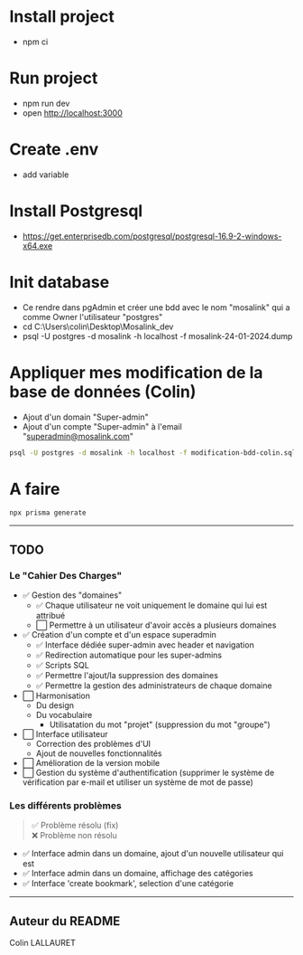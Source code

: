 # Install project

- npm ci

# Run project

- npm run dev
- open [http://localhost:3000](http://localhost:3000)

# Create .env

- add variable

# Install Postgresql

- https://get.enterprisedb.com/postgresql/postgresql-16.9-2-windows-x64.exe

# Init database

- Ce rendre dans pgAdmin et créer une bdd avec le nom "mosalink" qui a comme Owner l'utilisateur "postgres"
- cd C:\Users\colin\Desktop\Mosalink_dev
- psql -U postgres -d mosalink -h localhost -f mosalink-24-01-2024.dump

# Appliquer mes modification de la base de données (Colin)

- Ajout d'un domain "Super-admin"
- Ajout d'un compte "Super-admin" à l'email "superadmin@mosalink.com"

```bash
psql -U postgres -d mosalink -h localhost -f modification-bdd-colin.sql
```

# A faire

```bash
npx prisma generate
```

---

## TODO

### Le "Cahier Des Charges"

- ✅ Gestion des "domaines"
  - ✅ Chaque utilisateur ne voit uniquement le domaine qui lui est attribué
  - ⬜️ Permettre à un utilisateur d'avoir accès a plusieurs domaines
- ✅ Création d'un compte et d'un espace superadmin
  - ✅ Interface dédiée super-admin avec header et navigation
  - ✅ Redirection automatique pour les super-admins
  - ✅ Scripts SQL
  - ✅ Permettre l'ajout/la suppression des domaines
  - ✅ Permettre la gestion des administrateurs de chaque domaine
- ⬜️ Harmonisation
  - Du design
  - Du vocabulaire
    - Utilisatation du mot "projet" (suppression du mot "groupe")
- ⬜️ Interface utilisateur
  - Correction des problèmes d'UI
  - Ajout de nouvelles fonctionnalités
- ⬜️ Amélioration de la version mobile
- ⬜️ Gestion du système d'authentification (supprimer le système de vérification par e-mail et utiliser un système de mot de passe)

### Les différents problèmes

> ✅ Problème résolu (fix)  
> ❌ Problème non résolu

- ✅ Interface admin dans un domaine, ajout d'un nouvelle utilisateur qui est
- ✅ Interface admin dans un domaine, affichage des catégories
- ✅ Interface 'create bookmark', selection d'une catégorie

---

## Auteur du README

Colin LALLAURET
